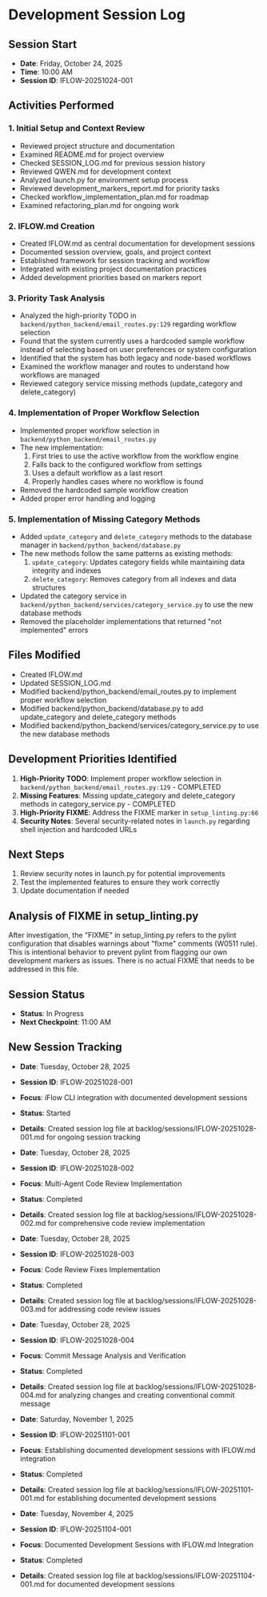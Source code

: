 # Development Session Log

## Session Start
- **Date**: Friday, October 24, 2025
- **Time**: 10:00 AM
- **Session ID**: IFLOW-20251024-001

## Activities Performed

### 1. Initial Setup and Context Review
- Reviewed project structure and documentation
- Examined README.md for project overview
- Checked SESSION_LOG.md for previous session history
- Reviewed QWEN.md for development context
- Analyzed launch.py for environment setup process
- Reviewed development_markers_report.md for priority tasks
- Checked workflow_implementation_plan.md for roadmap
- Examined refactoring_plan.md for ongoing work

### 2. IFLOW.md Creation
- Created IFLOW.md as central documentation for development sessions
- Documented session overview, goals, and project context
- Established framework for session tracking and workflow
- Integrated with existing project documentation practices
- Added development priorities based on markers report

### 3. Priority Task Analysis
- Analyzed the high-priority TODO in `backend/python_backend/email_routes.py:129` regarding workflow selection
- Found that the system currently uses a hardcoded sample workflow instead of selecting based on user preferences or system configuration
- Identified that the system has both legacy and node-based workflows
- Examined the workflow manager and routes to understand how workflows are managed
- Reviewed category service missing methods (update_category and delete_category)

### 4. Implementation of Proper Workflow Selection
- Implemented proper workflow selection in `backend/python_backend/email_routes.py`
- The new implementation:
  1. First tries to use the active workflow from the workflow engine
  2. Falls back to the configured workflow from settings
  3. Uses a default workflow as a last resort
  4. Properly handles cases where no workflow is found
- Removed the hardcoded sample workflow creation
- Added proper error handling and logging

### 5. Implementation of Missing Category Methods
- Added `update_category` and `delete_category` methods to the database manager in `backend/python_backend/database.py`
- The new methods follow the same patterns as existing methods:
  1. `update_category`: Updates category fields while maintaining data integrity and indexes
  2. `delete_category`: Removes category from all indexes and data structures
- Updated the category service in `backend/python_backend/services/category_service.py` to use the new database methods
- Removed the placeholder implementations that returned "not implemented" errors

## Files Modified
- Created IFLOW.md
- Updated SESSION_LOG.md
- Modified backend/python_backend/email_routes.py to implement proper workflow selection
- Modified backend/python_backend/database.py to add update_category and delete_category methods
- Modified backend/python_backend/services/category_service.py to use the new database methods

## Development Priorities Identified
1. **High-Priority TODO**: Implement proper workflow selection in `backend/python_backend/email_routes.py:129` - COMPLETED
2. **Missing Features**: Missing update_category and delete_category methods in category_service.py - COMPLETED
3. **High-Priority FIXME**: Address the FIXME marker in `setup_linting.py:66`
4. **Security Notes**: Several security-related notes in `launch.py` regarding shell injection and hardcoded URLs

## Next Steps
1. Review security notes in launch.py for potential improvements
2. Test the implemented features to ensure they work correctly
3. Update documentation if needed

## Analysis of FIXME in setup_linting.py
After investigation, the "FIXME" in setup_linting.py refers to the pylint configuration that disables warnings about "fixme" comments (W0511 rule). This is intentional behavior to prevent pylint from flagging our own development markers as issues. There is no actual FIXME that needs to be addressed in this file.

## Session Status
- **Status**: In Progress
- **Next Checkpoint**: 11:00 AM

## New Session Tracking
- **Date**: Tuesday, October 28, 2025
- **Session ID**: IFLOW-20251028-001
- **Focus**: iFlow CLI integration with documented development sessions
- **Status**: Started
- **Details**: Created session log file at backlog/sessions/IFLOW-20251028-001.md for ongoing session tracking

- **Date**: Tuesday, October 28, 2025
- **Session ID**: IFLOW-20251028-002
- **Focus**: Multi-Agent Code Review Implementation
- **Status**: Completed
- **Details**: Created session log file at backlog/sessions/IFLOW-20251028-002.md for comprehensive code review implementation

- **Date**: Tuesday, October 28, 2025
- **Session ID**: IFLOW-20251028-003
- **Focus**: Code Review Fixes Implementation
- **Status**: Completed
- **Details**: Created session log file at backlog/sessions/IFLOW-20251028-003.md for addressing code review issues

- **Date**: Tuesday, October 28, 2025
- **Session ID**: IFLOW-20251028-004
- **Focus**: Commit Message Analysis and Verification
- **Status**: Completed
- **Details**: Created session log file at backlog/sessions/IFLOW-20251028-004.md for analyzing changes and creating conventional commit message

- **Date**: Saturday, November 1, 2025
- **Session ID**: IFLOW-20251101-001
- **Focus**: Establishing documented development sessions with IFLOW.md integration
- **Status**: Completed
- **Details**: Created session log file at backlog/sessions/IFLOW-20251101-001.md for establishing documented development sessions

- **Date**: Tuesday, November 4, 2025
- **Session ID**: IFLOW-20251104-001
- **Focus**: Documented Development Sessions with IFLOW.md Integration
- **Status**: Completed
- **Details**: Created session log file at backlog/sessions/IFLOW-20251104-001.md for documented development sessions